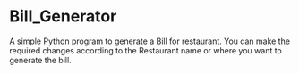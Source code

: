# Bill_Generator
A simple Python program to generate a Bill for restaurant. You can make the required changes according to the Restaurant name or where you want to generate the bill.
